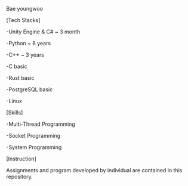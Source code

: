 Bae youngwoo

[Tech Stacks]

-Unity Engine & C# ~ 3 month

-Python ~ 8 years

-C++ ~ 3 years

-C basic

-Rust basic

-PostgreSQL basic

-Linux




[Skills]

-Multi-Thread Programming

-Socket Programming

-System Programming

[Instruction]

Assignments and program developed by individual are contained in this repository.
